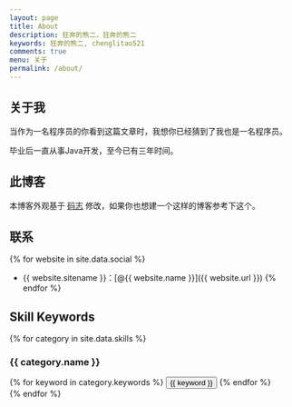 ```yaml
---
layout: page
title: About
description: 狂奔的熊二，狂奔的熊二
keywords: 狂奔的熊二, chenglitao521
comments: true
menu: 关于
permalink: /about/
---
```

## 关于我
当作为一名程序员的你看到这篇文章时，我想你已经猜到了我也是一名程序员。

毕业后一直从事Java开发，至今已有三年时间。

 

## 此博客

本博客外观基于 [码志](https://mazhuang.org) 修改，如果你也想建一个这样的博客参考下这个。




## 联系

{% for website in site.data.social %}
* {{ website.sitename }}：[@{{ website.name }}]({{ website.url }})
{% endfor %}

## Skill Keywords

{% for category in site.data.skills %}
### {{ category.name }}
<div class="btn-inline">
{% for keyword in category.keywords %}
<button class="btn btn-outline" type="button">{{ keyword }}</button>
{% endfor %}
</div>
{% endfor %}
